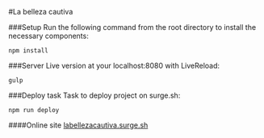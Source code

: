#La belleza cautiva

###Setup
Run the following command from the root directory to install the necessary components:
```
npm install
```
###Server
Live version at your localhost:8080 with LiveReload:
```
gulp
```
###Deploy task
Task to deploy project on surge.sh:
```
npm run deploy
```
####Online site
[labellezacautiva.surge.sh](http://labellezacautiva.surge.sh)
